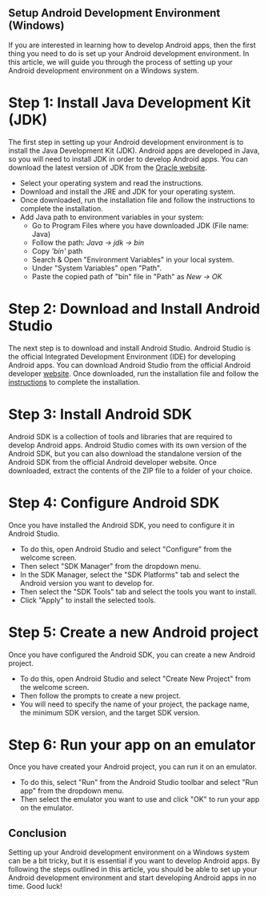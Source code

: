 ## Setup Android Development Environment (Windows)

 If you are interested in learning how to develop Android apps, then the first thing you need to do is set up your Android development environment. In this article, we will guide you through the process of setting up your Android development environment on a Windows system.

 # Step 1: Install Java Development Kit (JDK)

 The first step in setting up your Android development environment is to install the Java Development Kit (JDK). Android apps are developed in Java, so you will need to install JDK in order to develop Android apps. You can download the latest version of JDK from the <a href="https://www.oracle.com/java/technologies/java-platform.html">Oracle website</a>.

 - Select your operating system and read the instructions.
 - Download and install the JRE and JDK for your operating system.
 - Once downloaded, run the installation file and follow the instructions to complete the installation.
 - Add Java path to environment variables in your system:
    * Go to Program Files where you have downloaded JDK (File name: Java)
    * Follow the path: <i>Java -> jdk -> bin</i>
    * Copy <i>'bin'</i> path
    * Search & Open "Environment Variables" in your local system.
    * Under "System Variables" open "Path".
    * Paste the copied path of "bin" file in "Path" as <i>New -> OK</i>

 # Step 2: Download and Install Android Studio
 
 The next step is to download and install Android Studio. Android Studio is the official Integrated Development Environment (IDE) for developing Android apps. You can download Android Studio from the official Android developer <a href="https://developer.android.com/studio?gclid=Cj0KCQjwt_qgBhDFARIsABcDjOfKKyjGRW_tjMUipN2AI5Gy-GWWtLb6wsqe8twcYv70ckUwAgF1OF8aAkBbEALw_wcB&gclsrc=aw.ds">website</a>. 
 Once downloaded, run the installation file and follow the <a href="https://developer.android.com/studio/install">instructions</a> to complete the installation.

 # Step 3: Install Android SDK

 Android SDK is a collection of tools and libraries that are required to develop Android apps. Android Studio comes with its own version of the Android SDK, but you can also download the standalone version of the Android SDK from the official Android developer website. 
 Once downloaded, extract the contents of the ZIP file to a folder of your choice.

 # Step 4: Configure Android SDK 
 
 Once you have installed the Android SDK, you need to configure it in Android Studio. 
 - To do this, open Android Studio and select "Configure" from the welcome screen. 
 - Then select "SDK Manager" from the dropdown menu. 
 - In the SDK Manager, select the "SDK Platforms" tab and select the Android version you want to develop for.
 - Then select the "SDK Tools" tab and select the tools you want to install. 
 - Click "Apply" to install the selected tools.

 # Step 5: Create a new Android project
 
 Once you have configured the Android SDK, you can create a new Android project. 
 - To do this, open Android Studio and select "Create New Project" from the welcome screen. 
 - Then follow the prompts to create a new project. 
 - You will need to specify the name of your project, the package name, the minimum SDK version, and the target SDK version.

 # Step 6: Run your app on an emulator
 
 Once you have created your Android project, you can run it on an emulator. 
 - To do this, select "Run" from the Android Studio toolbar and select "Run app" from the dropdown menu. 
 - Then select the emulator you want to use and click "OK" to run your app on the emulator.

## Conclusion
Setting up your Android development environment on a Windows system can be a bit tricky, but it is essential if you want to develop Android apps. By following the steps outlined in this article, you should be able to set up your Android development environment and start developing Android apps in no time. Good luck! 